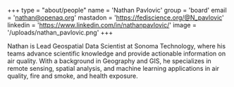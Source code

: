 +++
type = "about/people"
name = 'Nathan Pavlovic'
group = 'board'
email = 'nathan@openaq.org'
mastadon = 'https://fediscience.org/@N_pavlovic'
linkedin = 'https://www.linkedin.com/in/nathanpavlovic/'
image = '/uploads/nathan_pavlovic.png'
+++

Nathan is Lead Geospatial Data Scientist at Sonoma Technology, where his teams advance scientific knowledge and provide actionable information on air quality. With a background in Geography and GIS, he specializes in remote sensing, spatial analysis, and machine learning applications in air quality, fire and smoke, and health exposure. 